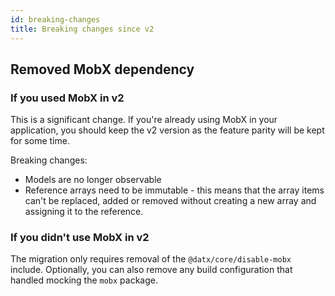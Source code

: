 ```yaml
---
id: breaking-changes
title: Breaking changes since v2
---
```


## Removed MobX dependency

### If you used MobX in v2

This is a significant change. If you're already using MobX in your application, you should keep the v2 version as the feature parity will be kept for some time.

Breaking changes:

- Models are no longer observable
- Reference arrays need to be immutable - this means that the array items can't be replaced, added or removed without creating a new array and assigning it to the reference.

### If you didn't use MobX in v2

The migration only requires removal of the `@datx/core/disable-mobx` include. Optionally, you can also remove any build configuration that handled mocking the `mobx` package.
